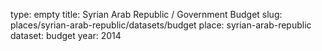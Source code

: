 type: empty
title: Syrian Arab Republic / Government Budget
slug: places/syrian-arab-republic/datasets/budget
place: syrian-arab-republic
dataset: budget
year: 2014

